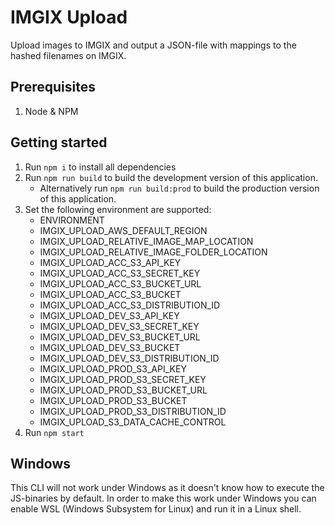 # IMGIX Upload

Upload images to IMGIX and output a JSON-file with mappings to the hashed filenames on IMGIX.

## Prerequisites

1. Node & NPM

## Getting started

1. Run `npm i` to install all dependencies
1. Run `npm run build` to build the development version of this application.
   - Alternatively run `npm run build:prod` to build the production version of this application.
1. Set the following environment are supported:
   - ENVIRONMENT
   - IMGIX_UPLOAD_AWS_DEFAULT_REGION
   - IMGIX_UPLOAD_RELATIVE_IMAGE_MAP_LOCATION
   - IMGIX_UPLOAD_RELATIVE_IMAGE_FOLDER_LOCATION
   - IMGIX_UPLOAD_ACC_S3_API_KEY
   - IMGIX_UPLOAD_ACC_S3_SECRET_KEY
   - IMGIX_UPLOAD_ACC_S3_BUCKET_URL
   - IMGIX_UPLOAD_ACC_S3_BUCKET
   - IMGIX_UPLOAD_ACC_S3_DISTRIBUTION_ID
   - IMGIX_UPLOAD_DEV_S3_API_KEY
   - IMGIX_UPLOAD_DEV_S3_SECRET_KEY
   - IMGIX_UPLOAD_DEV_S3_BUCKET_URL
   - IMGIX_UPLOAD_DEV_S3_BUCKET
   - IMGIX_UPLOAD_DEV_S3_DISTRIBUTION_ID
   - IMGIX_UPLOAD_PROD_S3_API_KEY
   - IMGIX_UPLOAD_PROD_S3_SECRET_KEY
   - IMGIX_UPLOAD_PROD_S3_BUCKET_URL
   - IMGIX_UPLOAD_PROD_S3_BUCKET
   - IMGIX_UPLOAD_PROD_S3_DISTRIBUTION_ID
   - IMGIX_UPLOAD_S3_DATA_CACHE_CONTROL
1. Run `npm start`

## Windows

This CLI will not work under Windows as it doesn't know how to execute the JS-binaries by default. In order to make this work under Windows you can enable WSL (Windows Subsystem for Linux) and run it in a Linux shell.
